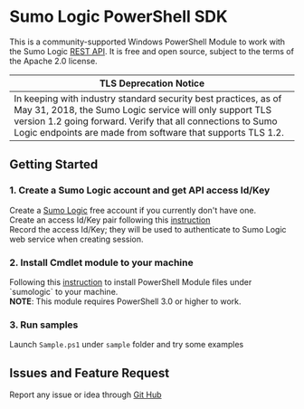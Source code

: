 # Sumo Logic PowerShell SDK

This is a community-supported Windows PowerShell Module to work with the Sumo Logic [REST API](https://help.sumologic.com/APIs).
It is free and open source, subject to the terms of the Apache 2.0 license.

| TLS Deprecation Notice |
| --- |
| In keeping with industry standard security best practices, as of May 31, 2018, the Sumo Logic service will only support TLS version 1.2 going forward. Verify that all connections to Sumo Logic endpoints are made from software that supports TLS 1.2. |

## Getting Started

### 1. Create a Sumo Logic account and get API access Id/Key
Create a [Sumo Logic](https://www.sumologic.com/) free account if you currently don't have one.
<br />
Create an access Id/Key pair following this [instruction](https://help.sumologic.com/Manage/Security/Access_Keys)
<br />
Record the access Id/Key; they will be used to authenticate to Sumo Logic web service when creating session.

### 2. Install Cmdlet module to your machine
Following this [instruction](https://msdn.microsoft.com/en-us/library/dd878350(v=vs.85).aspx) to install PowerShell Module files under `sumologic` to your machine. 
<br />
__NOTE__: This module requires PowerShell 3.0 or higher to work.

### 3. Run samples
Launch `Sample.ps1` under `sample` folder and try some examples 

## Issues and Feature Request
Report any issue or idea through [Git Hub](https://github.com/SumoLogic/sumo-powershell-sdk)


